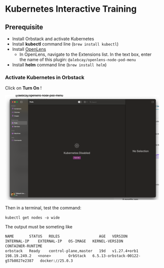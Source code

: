 # Kubernetes Interactive Training


## Prerequisite

- Install Orbstack and activate Kubernetes
- Install **kubectl** command line (`brew install kubectl`)
- Install [OpenLens](https://github.com/MuhammedKalkan/OpenLens/releases)
  - In OpenLens, navigate to the Extensions list. In the text box, enter the name of this plugin: `@alebcay/openlens-node-pod-menu`
- Install **helm** command line (`brew install helm`)

### Activate Kubernetes in Orbstack

Click on **Turn On** !


![images/screen-orbstack-activate-kubernetes.png](images/screen-orbstack-activate-kubernetes.png)

Then in a terminal, test the command:

`kubectl get nodes -o wide`

The output must be someting like

```
NAME       STATUS   ROLES                  AGE   VERSION        INTERNAL-IP    EXTERNAL-IP   OS-IMAGE   KERNEL-VERSION                        CONTAINER-RUNTIME
orbstack   Ready    control-plane,master   19d   v1.27.4+orb1   198.19.249.2   <none>        OrbStack   6.5.13-orbstack-00122-g57b8027e2387   docker://25.0.3
```

